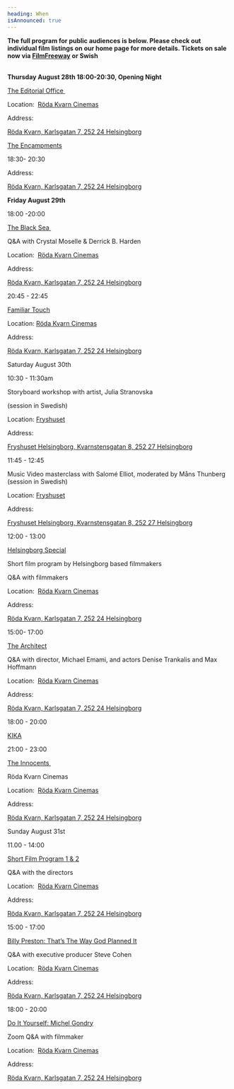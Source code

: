 ```yaml
---
heading: When
isAnnounced: true
---
```

**The full program for public audiences is below. Please check out individual film listings on our home page for more details. Tickets on sale now via [FilmFreeway](https://filmfreeway.com/GasebackFilmFestival) or Swish**

\
**Thursday August 28th 18:00-20:30, Opening Night**

[The Editorial Office ](https://gasebackfilmfestival.com/movies/the-editorial-office)

Location:  [Röda Kvarn Cinemas](https://www.biorodakvarn.se/)

Address: 

[Röda Kvarn, Karlsgatan 7, 252 24 Helsingborg](https://share.google/01wnhQl2tUWUOeZ1Y)



[T﻿he Encampments](https://gasebackfilmfestival.com/movies/the-encampments)

18:30- 20:30

Address: 

[Röda Kvarn, Karlsgatan 7, 252 24 Helsingborg](https://share.google/01wnhQl2tUWUOeZ1Y)

[](https://gasebackfilmfestival.com/movies/the-encampments)

**Friday August 29th** 

18:00 -20:00 

[The Black Sea ](https://gasebackfilmfestival.com/movies/the-black-sea)

Q&A with Crystal Moselle & Derrick B. Harden

Location:  [Röda Kvarn Cinemas](https://www.biorodakvarn.se/)

Address: 

[Röda Kvarn, Karlsgatan 7, 252 24 Helsingborg](https://share.google/01wnhQl2tUWUOeZ1Y)

​20:45 - 22:45

[Familiar Touch](https://gasebackfilmfestival.com/movies/familiar-touch)

[](https://gasebackfilmfestival.com/movies/familiar-touch)Location: [Röda Kvarn Cinemas](https://www.biorodakvarn.se/)

Address: 

[Röda Kvarn, Karlsgatan 7, 252 24 Helsingborg](https://share.google/01wnhQl2tUWUOeZ1Y)

Saturday August 30th

10:30 - 11:30am

Storyboard workshop with artist, Julia Stranovska 

(session in Swedish)

Location: [Fryshuset](https://fryshuset.se/plats/helsingborg)

Address: 

[Fryshuset Helsingborg, Kvarnstensgatan 8, 252 27 Helsingborg](https://share.google/JeBv6qHW0fIsFDNmD)

11:45 - 12:45 

Music Video masterclass with Salomé Elliot, moderated by Måns Thunberg\
(session in Swedish)

Location: [Fryshuset](https://fryshuset.se/plats/helsingborg)

Address: 

[Fryshuset Helsingborg, Kvarnstensgatan 8, 252 27 Helsingborg](https://share.google/JeBv6qHW0fIsFDNmD)

12:00 - 13:00

[Helsingborg Special](https://gasebackfilmfestival.com/movies)

Short film program by Helsingborg based filmmakers

Q&A with filmmakers 

Location:  [Röda Kvarn Cinemas](https://www.biorodakvarn.se/)

Address: 

[Röda Kvarn, Karlsgatan 7, 252 24 Helsingborg](https://share.google/01wnhQl2tUWUOeZ1Y)

15:00- 17:00 

[The Architect](https://gasebackfilmfestival.com/movies/the-architect)

[](https://gasebackfilmfestival.com/movies/the-architect)Q&A with director, Michael Emami, and actors Denise Trankalis and Max Hoffmann

Location:  [Röda Kvarn Cinemas](https://www.biorodakvarn.se/)

Address: 

[Röda Kvarn, Karlsgatan 7, 252 24 Helsingborg](https://share.google/01wnhQl2tUWUOeZ1Y)

18:00 - 20:00 

[K﻿IKA](https://gasebackfilmfestival.com/movies/kika) 

21:00 - 23:00 

[The Innocents ](https://gasebackfilmfestival.com/movies/the-innocents)

Röda Kvarn Cinemas

Location:  [Röda Kvarn Cinemas](https://www.biorodakvarn.se/)

Address: 

[Röda Kvarn, Karlsgatan 7, 252 24 Helsingborg](https://share.google/01wnhQl2tUWUOeZ1Y)

Sunday August 31st

11.00 - 14:00

[Short Film Program 1 & 2](https://gasebackfilmfestival.com/movies)

Q&A with the directors 

Location:  [Röda Kvarn Cinemas](https://www.biorodakvarn.se/)

Address: 

[Röda Kvarn, Karlsgatan 7, 252 24 Helsingborg](https://share.google/01wnhQl2tUWUOeZ1Y)

15:00 - 17:00 

[Billy Preston: That’s The Way God Planned It](https://gasebackfilmfestival.com/movies/billy-preston-thats-the-way-god-planned-it)

[](https://gasebackfilmfestival.com/movies/billy-preston-thats-the-way-god-planned-it)Q&A with executive producer Steve Cohen

Location:  [Röda Kvarn Cinemas](https://www.biorodakvarn.se/)

Address: 

[Röda Kvarn, Karlsgatan 7, 252 24 Helsingborg](https://share.google/01wnhQl2tUWUOeZ1Y)

18:00 - 20:00

[Do It Yourself: Michel Gondry](https://gasebackfilmfestival.com/movies/michel-gondry-do-it-yourself)

Zoom Q&A with filmmaker 

Location:  [Röda Kvarn Cinemas](https://www.biorodakvarn.se/)

Address: 

[Röda Kvarn, Karlsgatan 7, 252 24 Helsingborg](https://share.google/01wnhQl2tUWUOeZ1Y)